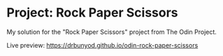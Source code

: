 # Project: Rock Paper Scissors
My solution for the "Rock Paper Scissors" project from The Odin Project.

Live preview: https://drbunyod.github.io/odin-rock-paper-scissors
